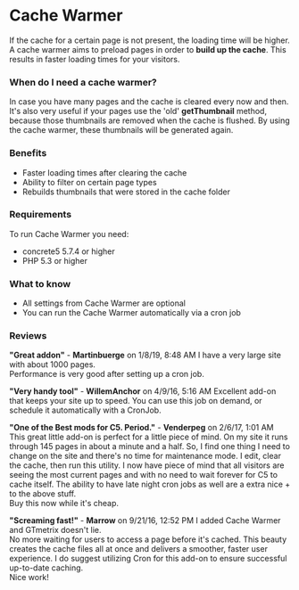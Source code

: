 # Cache Warmer

If the cache for a certain page is not present, the loading time will be higher. A cache warmer aims to preload pages in order to **build up the cache**. This results in faster loading times for your visitors.

### When do I need a cache warmer?

In case you have many pages and the cache is cleared every now and then. It's also very useful if your pages use the 'old' **getThumbnail** method, because those thumbnails are removed when the cache is flushed. By using the cache warmer, these thumbnails will be generated again.

### Benefits

*   Faster loading times after clearing the cache
*   Ability to filter on certain page types
*   Rebuilds thumbnails that were stored in the cache folder

### Requirements

To run Cache Warmer you need:

*   concrete5 5.7.4 or higher
*   PHP 5.3 or higher

### What to know

*   All settings from Cache Warmer are optional
*   You can run the Cache Warmer automatically via a cron job
  
### Reviews

**"Great addon"** - **Martinbuerge** on 1/8/19, 8:48 AM
I have a very large site with about 1000 pages.  
Performance is very good after setting up a cron job.

**"Very handy tool"** - **WillemAnchor** on 4/9/16, 5:16 AM
Excellent add-on that keeps your site up to speed. You can use this job on demand, or schedule it automatically with a CronJob.

**"One of the Best mods for C5. Period."** - **Venderpeg** on 2/6/17, 1:01 AM
This great little add-on is perfect for a little piece of mind. On my site it runs through 145 pages in about a minute and a half. So, I find one thing I need to change on the site and there's no time for maintenance mode. I edit, clear the cache, then run this utility. I now have piece of mind that all visitors are seeing the most current pages and with no need to wait forever for C5 to cache itself. The ability to have late night cron jobs as well are a extra nice + to the above stuff.  
Buy this now while it's cheap.

**"Screaming fast!"** - **Marrow** on 9/21/16, 12:52 PM
I added Cache Warmer and GTmetrix doesn't lie.  
No more waiting for users to access a page before it's cached. This beauty creates the cache files all at once and delivers a smoother, faster user experience. I do suggest utilizing Cron for this add-on to ensure successful up-to-date caching.  
Nice work!
